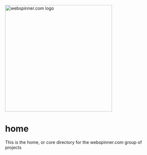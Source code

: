 <img src="https://photos.app.goo.gl/gedrqhDqehX2Py4s6" width="350" alt="webspinner.com logo">

# home
This is the home, or core directory for the webspinner.com group of projects
